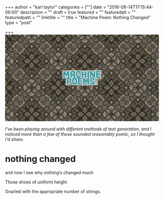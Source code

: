 +++
author = "karl taylor"
categories = [""]
date = "2018-08-14T17:15:44-06:00"
description = ""
draft = true
featured = ""
featuredalt = ""
featuredpath = ""
linktitle = ""
title = "Machine Poem: Nothing Changed"
type = "post"

+++
![](content/assets/karl-taylor_machine-poems.jpg)

_I've been playing around with different methods of text generation, and I noticed more than a few of these sounded reasonably poetic, so I thought I'd share._ 

# **nothing changed**

and now I see why nothing’s changed much

Those shoes of uniform height

Gnarled with the appropriate number of strings.